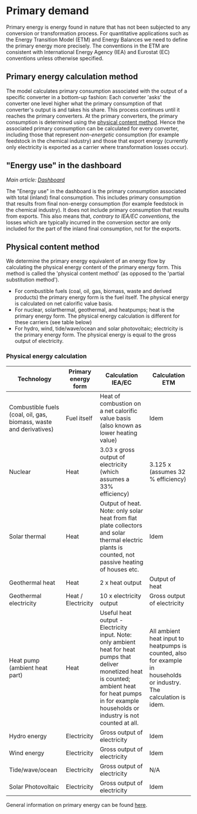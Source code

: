 # Primary demand

Primary energy is energy found in nature that has not been subjected to any conversion or transformation process. For quantitative applications such as the Energy Transition Model (ETM) and Energy Balances we need to define the primary energy more precisely. The conventions in the ETM are consistent with International Energy Agency (IEA) and Eurostat (EC) conventions unless otherwise specified.

Primary energy calculation method
---------------------------------

The model calculates primary consumption associated with the output of a specific converter in a bottom-up fashion: Each converter 'asks' the converter one level higher what the primary consumption of that converter's output is and takes his share. This process continues until it reaches the primary converters. At the primary converters, the primary consumption is determined using the [physical content method](primary_energy.md#physical-content-method). Hence the associated primary consumption can be calculated for every converter, including those that represent *non-energetic* consumption (for example feedstock in the chemical industry) and those that export energy (currently only electricity is exported as a carrier where transformation losses occur).

"Energy use" in the dashboard
-----------------------------

*Main article: [Dashboard](dashboard.md)*

The "Energy use" in the dashboard is the primary consumption associated with total (inland) final consumption. This includes primary consumption that results from final non-energy consumption (for example feedstock in the chemical industry). It does not include primary consumption that results from exports. This also means that, *contrary to IEA/EC conventions*, the losses which are typically incurred in the conversion sector are only included for the part of the inland final consumption, not for the exports.

Physical content method
-----------------------

We determine the primary energy equivalent of an energy flow by calculating the physical energy content of the primary energy form. This method is called the 'physical content method' (as opposed to the 'partial substitution method').

-   For combustible fuels (coal, oil, gas, biomass, waste and derived products) the primary energy form is the fuel itself. The physical energy is calculated on net calorific value basis.
-   For nuclear, solarthermal, geothermal, and heatpumps; heat is the primary energy form. The physical energy calculation is different for these carriers (see table below)
-   For hydro, wind, tide/wave/ocean and solar photovoltaic; electricity is the primary energy form. The physical energy is equal to the gross output of electricity.

### Physical energy calculation

|Technology|Primary energy form|Calculation IEA/EC|Calculation ETM|
|----------|-------------------|------------------|---------------|
|Combustible fuels (coal, oil, gas, biomass, waste and derivatives)|Fuel itself|Heat of combustion on a net calorific value basis (also known as lower heating value)|Idem|
|Nuclear|Heat|3.03 x gross output of electricity (which assumes a 33% efficiency)|3.125 x (assumes 32 % efficiency)|
|Solar thermal|Heat|Output of heat. Note: only solar heat from flat plate collectors and solar thermal electric plants is counted, not passive heating of houses etc.|Idem|
|Geothermal heat|Heat|2 x heat output|Output of heat|
|Geothermal electricity|Heat / Electricity|10 x electricity output|Gross output of electricity|
|Heat pump (ambient heat part)|Heat|Useful heat output - Electricity input. Note: only ambient heat for heat pumps that deliver monetized heat is counted; ambient heat for heat pumps in for example households or industry is not counted at all.|All ambient heat input to heatpumps is counted, also for example in households or industry. The calculation is idem.|
|Hydro energy|Electricity|Gross output of electricity|Idem|
|Wind energy|Electricity|Gross output of electricity|Idem|
|Tide/wave/ocean|Electricity|Gross output of electricity|N/A|
|Solar Photovoltaic|Electricity|Gross output of electricity|Idem|

General information on primary energy can be found [here](http://en.wikipedia.org/wiki/Primary_energy).
